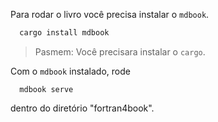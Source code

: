 
Para rodar o livro você precisa instalar o `mdbook`. 

```bash
  cargo install mdbook
``` 
>Pasmem: Você precisara instalar o `cargo`.

Com o `mdbook` instalado, rode
``` 
  mdbook serve 
```
dentro do diretório "fortran4book".

